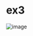 # ex3
![image](https://user-images.githubusercontent.com/3630367/187092585-6f79d424-9cda-4be5-ac5c-bf1a3a9b89d1.png)

